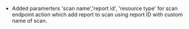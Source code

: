 * Added paramerters 'scan name','report id', 'resource type' for scan endpoint action which add report to scan using report ID with custom name of scan.
